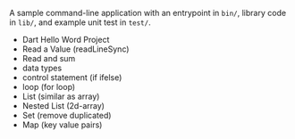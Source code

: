 A sample command-line application with an entrypoint in `bin/`, library code
in `lib/`, and example unit test in `test/`.
- Dart Hello Word Project
- Read a Value (readLineSync)
- Read and sum
- data types
- control statement (if ifelse)
- loop (for loop)
- List (similar as array)
- Nested List (2d-array)
- Set (remove duplicated)
- Map (key value pairs)
